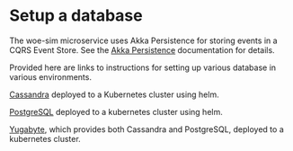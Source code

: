 
# Setup a database

The woe-sim microservice uses Akka Persistence for storing events in a CQRS Event Store. See the
[Akka Persistence](https://doc.akka.io/docs/akka/current/typed/persistence.html) documentation for details.

Provided here are links to instructions for setting up various database in various environments.

[Cassandra](https://github.com/mckeeh3/woe-sim/blob/master/README-database-cassandra-helm.md)
deployed to a Kubernetes cluster using helm.

[PostgreSQL](https://github.com/mckeeh3/woe-sim/blob/master/README-database-postgresql-helm.md)
deployed to a kubernetes cluster using helm.

[Yugabyte](https://github.com/mckeeh3/woe-sim/blob/master/README-database-yugabyte-kubernetes.md), which provides both Cassandra and PostgreSQL, deployed to a kubernetes cluster.
